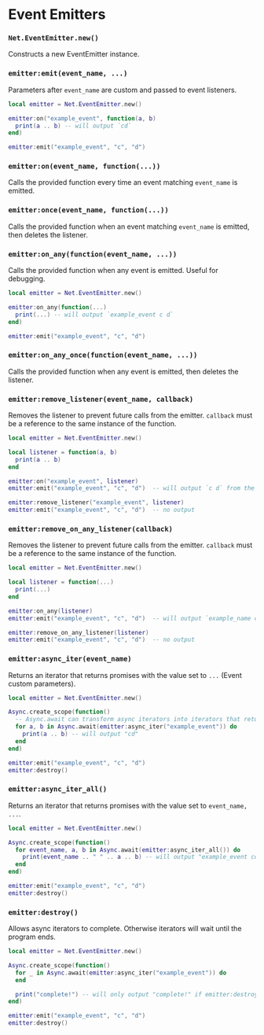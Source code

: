 # Event Emitters

### `Net.EventEmitter.new()`

Constructs a new EventEmitter instance.

### `emitter:emit(event_name, ...)`

Parameters after `event_name` are custom and passed to event listeners.

```lua
local emitter = Net.EventEmitter.new()

emitter:on("example_event", function(a, b)
  print(a .. b) -- will output `cd`
end)

emitter:emit("example_event", "c", "d")
```

### `emitter:on(event_name, function(...))`

Calls the provided function every time an event matching `event_name` is emitted.

### `emitter:once(event_name, function(...))`

Calls the provided function when an event matching `event_name` is emitted, then deletes the listener.

### `emitter:on_any(function(event_name, ...))`

Calls the provided function when any event is emitted. Useful for debugging.

```lua
local emitter = Net.EventEmitter.new()

emitter:on_any(function(...)
  print(...) -- will output `example_event c d`
end)

emitter:emit("example_event", "c", "d")
```

### `emitter:on_any_once(function(event_name, ...))`

Calls the provided function when any event is emitted, then deletes the listener.

### `emitter:remove_listener(event_name, callback)`

Removes the listener to prevent future calls from the emitter.
`callback` must be a reference to the same instance of the function.

```lua
local emitter = Net.EventEmitter.new()

local listener = function(a, b)
  print(a .. b)
end

emitter:on("example_event", listener)
emitter:emit("example_event", "c", "d")  -- will output `c d` from the listener

emitter:remove_listener("example_event", listener)
emitter:emit("example_event", "c", "d")  -- no output
```

### `emitter:remove_on_any_listener(callback)`

Removes the listener to prevent future calls from the emitter.
`callback` must be a reference to the same instance of the function.

```lua
local emitter = Net.EventEmitter.new()

local listener = function(...)
  print(...)
end

emitter:on_any(listener)
emitter:emit("example_event", "c", "d")  -- will output `example_name c d` from the listener

emitter:remove_on_any_listener(listener)
emitter:emit("example_event", "c", "d")  -- no output
```

### `emitter:async_iter(event_name)`

Returns an iterator that returns promises with the value set to `...` (Event custom parameters).

```lua
local emitter = Net.EventEmitter.new()

Async.create_scope(function()
  -- Async.await can transform async iterators into iterators that return values directly
  for a, b in Async.await(emitter:async_iter("example_event")) do
    print(a .. b) -- will output "cd"
  end
end)

emitter:emit("example_event", "c", "d")
emitter:destroy()
```

### `emitter:async_iter_all()`

Returns an iterator that returns promises with the value set to `event_name, ...`.

```lua
local emitter = Net.EventEmitter.new()

Async.create_scope(function()
  for event_name, a, b in Async.await(emitter:async_iter_all()) do
    print(event_name .. " " .. a .. b) -- will output "example_event cd"
  end
end)

emitter:emit("example_event", "c", "d")
emitter:destroy()
```

### `emitter:destroy()`

Allows async iterators to complete. Otherwise iterators will wait until the program ends.

```lua
local emitter = Net.EventEmitter.new()

Async.create_scope(function()
  for _ in Async.await(emitter:async_iter("example_event")) do
  end

  print("complete!") -- will only output "complete!" if emitter:destroy() is called
end)

emitter:emit("example_event", "c", "d")
emitter:destroy()
```

